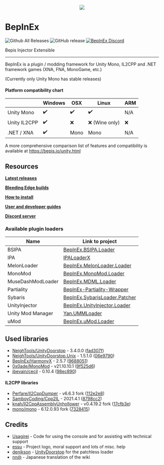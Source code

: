 ﻿<p align="center">
    <img src="https://avatars2.githubusercontent.com/u/39589027?s=256">
</p>

# BepInEx
![Github All Releases](https://img.shields.io/github/downloads/bepinex/bepinex/total.svg)
![GitHub release](https://img.shields.io/github/release/bepinex/bepinex.svg)
[![BepInEx Discord](https://user-images.githubusercontent.com/7288322/34429117-c74dbd12-ecb8-11e7-896d-46369cd0de5b.png)](https://discord.gg/MpFEDAg)

Bepis Injector Extensible

---

BepInEx is a plugin / modding framework for Unity Mono, IL2CPP and .NET framework games (XNA, FNA, MonoGame, etc.)

(Currently only Unity Mono has stable releases)

#### Platform compatibility chart

|              | Windows | OSX  | Linux | ARM |
|--------------|---------|------|-------|-----|
| Unity Mono   | ✔️       | ✔️    | ✔️     | N/A |
| Unity IL2CPP | ✔️       | ❌    | ❌ (Wine only)  | ❌   |
| .NET / XNA   | ✔️       | Mono | Mono  | N/A |

A more comprehensive comparison list of features and compatibility is available at https://bepis.io/unity.html


## Resources

**[Latest releases](https://github.com/BepInEx/BepInEx/releases)**

**[Bleeding Edge builds](https://builds.bepis.io/projects/bepinex_be)**

**[How to install](https://docs.bepinex.dev/master/articles/user_guide/installation/index.html)**

**[User and developer guides](https://docs.bepinex.dev/master/)**

**[Discord server](https://discord.gg/MpFEDAg)**

### Available plugin loaders

| Name              | Link to project                                                                           |
|-------------------|-------------------------------------------------------------------------------------------|
| BSIPA             | [BepInEx.BSIPA.Loader](https://github.com/BepInEx/BepInEx.BSIPA.Loader)                   |
| IPA               | [IPALoaderX](https://github.com/BepInEx/IPALoaderX)                                       |
| MelonLoader       | [BepInEx.MelonLoader.Loader](https://github.com/BepInEx/BepInEx.MelonLoader.Loader)       |
| MonoMod           | [BepInEx.MonoMod.Loader](https://github.com/BepInEx/BepInEx.MonoMod.Loader)               |
| MuseDashModLoader | [BepInEx.MDML.Loader](https://github.com/BepInEx/BepInEx.MDML.Loader)                     |
| Partiality        | [BepInEx-Partiality-Wrapper](https://github.com/sinai-dev/BepInEx-Partiality-Wrapper)     |
| Sybaris           | [BepInEx.SybarisLoader.Patcher](https://github.com/BepInEx/BepInEx.SybarisLoader.Patcher) |
| UnityInjector     | [BepInEx.UnityInjector.Loader](https://github.com/BepInEx/BepInEx.UnityInjectorLoader)    |
| Unity Mod Manager | [Yan.UMMLoader](https://github.com/hacknet-bar/Yan.UMMLoader)                             |
| uMod              | [BepInEx.uMod.Loader](https://github.com/BepInEx/BepInEx.uMod.Loader)                     |

## Used libraries
- [NeighTools/UnityDoorstop](https://github.com/NeighTools/UnityDoorstop) -
  3.4.0.0 ([fad307f](https://github.com/NeighTools/UnityDoorstop/commit/fad307fda5c968d05675f17a49af7e790966fec3))
- [NeighTools/UnityDoorstop.Unix](https://github.com/NeighTools/UnityDoorstop.Unix) -
  1.5.1.0 ([06e9790](https://github.com/NeighTools/UnityDoorstop.Unix/commit/06e979008730cf89c6bcf8806f2c18c80b0a7b21))
- [BepInEx/HarmonyX](https://github.com/BepInEx/HarmonyX) -
  2.5.7 ([9688051](https://github.com/BepInEx/HarmonyX/commit/9688051fa44d0fab947981746c787a4afd2ee01e))
- [0x0ade/MonoMod](https://github.com/0x0ade/MonoMod) -
  v21.10.10.1 ([9f525d6](https://github.com/MonoMod/MonoMod/commit/c5252c17628a4b68a2849ad45918eeb73c5e3d89))
- [jbevain/cecil](https://github.com/jbevain/cecil) -
  0.10.4 ([98ec890](https://github.com/jbevain/cecil/commit/98ec890d44643ad88d573e97be0e120435eda732))

#### IL2CPP libraries

- [Perfare/Il2CppDumper](https://github.com/Perfare/Il2CppDumper) - v6.6.3
  fork ([112e2e8](https://github.com/BepInEx/Il2CppDumper/commit/112e2e8c369dfcb6d5718fd4ad7e3838d7ddabbf))
- [SamboyCoding/Cpp2IL](https://github.com/SamboyCoding/Cpp2IL)  -
  2021.4.1 ([8798cc2](https://github.com/SamboyCoding/Cpp2IL/commit/8798cc238666ac2b7bee932540290834bd2c9b08))
- [knah/Il2CppAssemblyUnhollower](https://github.com/knah/Il2CppAssemblyUnhollower) - v0.4.19.2
  fork ([17cfb3e](https://github.com/BepInEx/Il2CppAssemblyUnhollower/commit/17cfb3e059626d898f2d19d3fbffcb5509af51ce))
- [mono/mono](https://github.com/mono/mono) - 6.12.0.93
  fork ([7328415](https://github.com/BepInEx/mono/commit/7328415ac575399a71f32487e97bce9d5fe7f6ca))

## Credits
- [Usagirei](https://github.com/Usagirei) - Code for using the console and for assisting with technical support
- [essu](https://github.com/exdownloader) - Project logo, moral support and lots of misc. help
- [denikson](https://github.com/denikson) - [UnityDoorstop](https://github.com/NeighTools/UnityDoorstop) for the patchless loader
- [nn@](https://twitter.com/NnAone2cmg) - Japanese translation of the wiki
